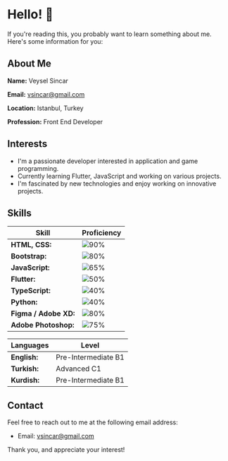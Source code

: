 # Hello! 👋

If you're reading this, you probably want to learn something about me. Here's some information for you:

## About Me
**Name:** Veysel Sincar

**Email:** vsincar@gmail.com

**Location:** Istanbul, Turkey

**Profession:** Front End Developer

## Interests
- I'm a passionate developer interested in application and game programming.
- Currently learning Flutter, JavaScript and working on various projects.
- I'm fascinated by new technologies and enjoy working on innovative projects.

## Skills

| Skill                          | Proficiency                                                                                         |
|--------------------------------|-----------------------------------------------------------------------------------------------------|
| **HTML, CSS:**                 | ![90%](https://progress-bar.dev/90)                                                                 |
| **Bootstrap:**                 | ![80%](https://progress-bar.dev/80)                                                                 |
| **JavaScript:**                | ![65%](https://progress-bar.dev/65)                                                                 |
| **Flutter:**                   | ![50%](https://progress-bar.dev/50)                                                                 |
| **TypeScript:**                | ![40%](https://progress-bar.dev/40)                                                                 |
| **Python:**                    | ![40%](https://progress-bar.dev/40)                                                                 |
| **Figma / Adobe XD:**          | ![80%](https://progress-bar.dev/80)                                                                 |
| **Adobe Photoshop:**           | ![75%](https://progress-bar.dev/75)                                                                 |


| Languages                      | Level                                                                                           |
|--------------------------------|-----------------------------------------------------------------------------------------------------|
| **English:**                   |  Pre-Intermediate B1                                                                                |
| **Turkish:**                   |  Advanced C1
| **Kurdish:**                   | Pre-Intermediate B1

## Contact
Feel free to reach out to me at the following email address:
- Email: vsincar@gmail.com

Thank you, and appreciate your interest! 
